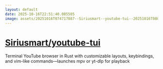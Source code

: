```yaml
---
layout: default
date: 2025-10-16T22:51:40.085505
image: assets/20251016T074717087--Siriusmart--youtube-tui--20251016T080107540--cropped.png
---
```


# [Siriusmart/youtube-tui](https://github.com/Siriusmart/youtube-tui)

Terminal YouTube browser in Rust with customizable layouts, keybindings, and vim-like commands—launches mpv or yt-dlp for playback
